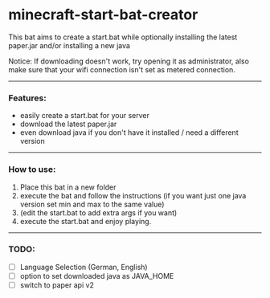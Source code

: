 # minecraft-start-bat-creator
This bat aims to create a start.bat while optionally installing the latest paper.jar and/or installing a new java 

Notice: If downloading doesn't work, try opening it as administrator, also make sure that your wifi connection isn't set as metered connection.

* * *

### Features:

- easily create a start.bat for your server
- download the latest paper.jar
- even download java if you don't have it installed / need a different version

* * *

### How to use:
1. Place this bat in a new folder
2. execute the bat and follow the instructions (if you want just one java version set min and max to the same value)
3. (edit the start.bat to add extra args if you want)
4. execute the start.bat and enjoy playing.

* * *

### TODO:
- [ ] Language Selection (German, English)
- [ ] option to set downloaded java as JAVA_HOME
- [ ] switch to paper api v2

